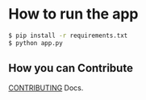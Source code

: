 # How to run the app

~~~sh
$ pip install -r requirements.txt
$ python app.py
~~~

## How you can Contribute
[CONTRIBUTING](CONTRIBUTING.MD) Docs.

